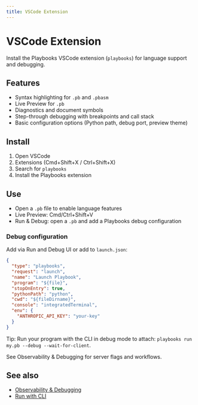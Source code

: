 ```yaml
---
title: VSCode Extension
---
```


# VSCode Extension

Install the Playbooks VSCode extension (`playbooks`) for language support and debugging.

## Features

- Syntax highlighting for `.pb` and `.pbasm`
- Live Preview for `.pb`
- Diagnostics and document symbols
- Step-through debugging with breakpoints and call stack
- Basic configuration options (Python path, debug port, preview theme)

## Install

1. Open VSCode
2. Extensions (Cmd+Shift+X / Ctrl+Shift+X)
3. Search for `playbooks`
4. Install the Playbooks extension

## Use

- Open a `.pb` file to enable language features
- Live Preview: Cmd/Ctrl+Shift+V
- Run & Debug: open a `.pb` and add a Playbooks debug configuration

### Debug configuration

Add via Run and Debug UI or add to `launch.json`:

```json
{
  "type": "playbooks",
  "request": "launch",
  "name": "Launch Playbook",
  "program": "${file}",
  "stopOnEntry": true,
  "pythonPath": "python",
  "cwd": "${fileDirname}",
  "console": "integratedTerminal",
  "env": {
    "ANTHROPIC_API_KEY": "your-key"
  }
}
```

Tip: Run your program with the CLI in debug mode to attach: `playbooks run my.pb --debug --wait-for-client`.

See Observability & Debugging for server flags and workflows.

## See also

- [Observability & Debugging](../observability/index.md)
- [Run with CLI](../guides/run-with-cli.md)


